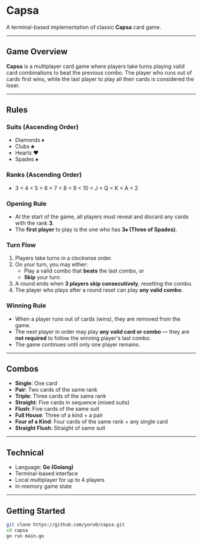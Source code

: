 # Capsa

A terminal-based implementation of classic **Capsa** card game.

---

## Game Overview
**Capsa** is a multiplayer card game where players take turns playing valid card combinations to beat the previous combo. The player who runs out of cards first wins, while the last player to play all their cards is considered the loser.

---

## Rules

### Suits (Ascending Order)
- Diamonds ♦
- Clubs ♣
- Hearts ♥
- Spades ♠

### Ranks (Ascending Order)
- 3 < 4 < 5 < 6 < 7 < 8 < 9 < 10 < J < Q < K < A < 2

### Opening Rule
- At the start of the game, all players must reveal and discard any cards with the rank **3**.
- The **first player** to play is the one who has **3♠ (Three of Spades)**.

### Turn Flow
1. Players take turns in a clockwise order.
2. On your turn, you may either:
   - Play a valid combo that **beats** the last combo, or
   - **Skip** your turn.
3. A round ends when **3 players skip consecutively**, resetting the combo.
4. The player who plays after a round reset can play **any valid combo**.

### Winning Rule
- When a player runs out of cards (wins), they are removed from the game.
- The next player in order may play **any valid card or combo** — they are **not required** to follow the winning player's last combo.
- The game continues until only one player remains.

---

## Combos

- **Single**: One card
- **Pair**: Two cards of the same rank
- **Triple**: Three cards of the same rank
- **Straight**: Five cards in sequence (mixed suits)
- **Flush**: Five cards of the same suit
- **Full House**: Three of a kind + a pair
- **Four of a Kind**: Four cards of the same rank + any single card
- **Straight Flush**: Straight of same suit

---

## Technical

- Language: **Go (Golang)**
- Terminal-based interface
- Local multiplayer for up to 4 players
- In-memory game state

---

## Getting Started

```bash
git clone https://github.com/yoru0/capsa.git
cd capsa
go run main.go